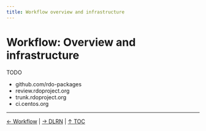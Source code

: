 ```yaml
---
title: Workflow overview and infrastructure
---
```


# Workflow: Overview and infrastructure

TODO


* github.com/rdo-packages
* review.rdoproject.org
* trunk.rdoproject.org
* ci.centos.org

----

[← Workflow](/what/workflow) |
[→ DLRN](/what/dlrn) |
[↑ TOC](/what) 
